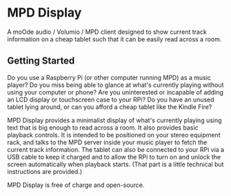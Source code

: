 # MPD Display

A moOde audio / Volumio / MPD client designed to show current track information on a cheap tablet such that it can be easily read across a room.

## Getting Started

Do you use a Raspberry Pi (or other computer running MPD) as a music player? Do you miss being able to glance at what's currently playing without using your computer or phone? Are you uninterested or incapable of adding an LCD display or touchscreen case to your RPi? Do you have an unused tablet lying around, or can you afford a cheap tablet like the Kindle Fire?

MPD Display provides a minimalist display of what's currently playing using text that is big enough to read across a room. It also provides basic playback controls. It is intended to be positioned on your stereo equipment rack, and talks to the MPD server inside your music player to fetch the current track information. The tablet can also be connected to your RPi via a USB cable to keep it charged and to allow the RPi to turn on and unlock the screen automatically when playback starts. (That part is a little technical but instructions are provided.)

MPD Display is free of charge and open-source.
